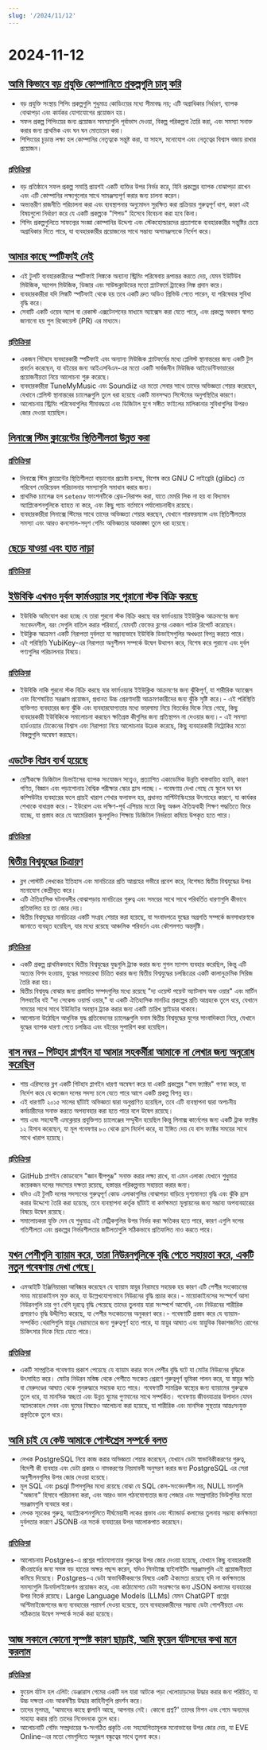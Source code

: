 ```yaml
---
slug: '/2024/11/12'
---
```


# 2024-11-12

## [আমি কিভাবে বড় প্রযুক্তি কোম্পানিতে প্রকল্পগুলি চালু করি](https://www.seangoedecke.com/how-to-ship/)

- বড় প্রযুক্তি সংস্থায় শিপিং প্রকল্পগুলি শুধুমাত্র কোডিংয়ের মধ্যে সীমাবদ্ধ নয়; এটি অগ্রাধিকার নির্ধারণ, ব্যাপক বোঝাপড়া এবং কার্যকর যোগাযোগের প্রয়োজন হয়।
- সফল প্রকল্প শিপিংয়ের জন্য প্রয়োজন সমস্যাগুলি পূর্বাভাস দেওয়া, বিকল্প পরিকল্পনা তৈরি করা, এবং সমস্যা সনাক্ত করার জন্য প্রাথমিক এবং ঘন ঘন মোতায়েন করা।
- শিপিংয়ের চূড়ান্ত লক্ষ্য হল কোম্পানির নেতৃত্বকে সন্তুষ্ট করা, যা সাহস, মনোযোগ এবং নেতৃত্বের বিশ্বাস বজায় রাখার প্রয়োজন।

### [প্রতিক্রিয়া](https://news.ycombinator.com/item?id=42111031)

- বড় প্রতিষ্ঠানে সফল প্রকল্প সমাপ্তি প্রায়শই একটি ব্যক্তির উপর নির্ভর করে, যিনি প্রকল্পের ব্যাপক বোঝাপড়া রাখেন এবং এটি কোম্পানির লক্ষ্যগুলোর সাথে সামঞ্জস্যপূর্ণ করার জন্য চালনা করেন।
- অভ্যন্তরীণ রাজনীতি পরিচালনা করা এবং ব্যবস্থাপনার অনুমোদন সুরক্ষিত করা প্রক্রিয়ার গুরুত্বপূর্ণ ধাপ, কারণ এই বিষয়গুলো নির্ধারণ করে যে একটি প্রকল্পকে "শিপড" হিসেবে বিবেচনা করা হবে কিনা।
- শিপিং প্রকল্পগুলিতে সাফল্যের সংজ্ঞা কোম্পানির উদ্দেশ্য এবং স্টেকহোল্ডারদের প্রত্যাশাকে ব্যবহারকারীর সন্তুষ্টির চেয়ে অগ্রাধিকার দিতে পারে, যা ব্যবহারকারীর প্রয়োজনের সাথে সম্ভাব্য অসামঞ্জস্যকে নির্দেশ করে।

## [আমার কাছে স্পটিফাই নেই](https://github.com/sjdonado/idonthavespotify)

- এই টুলটি ব্যবহারকারীদের স্পটিফাই লিঙ্ককে অন্যান্য স্ট্রিমিং পরিষেবায় রূপান্তর করতে দেয়, যেমন ইউটিউব মিউজিক, অ্যাপল মিউজিক, ডিজার এবং সাউন্ডক্লাউডের মতো প্ল্যাটফর্মে ট্র্যাকের লিঙ্ক প্রদান করে।
- ব্যবহারকারীরা যদি লিঙ্কটি স্পটিফাই থেকে হয় তবে একটি দ্রুত অডিও প্রিভিউ পেতে পারেন, যা পরিষেবার সুবিধা বৃদ্ধি করে।
- সেবাটি একটি ওয়েব অ্যাপ বা রেকাস্ট এক্সটেনশনের মাধ্যমে অ্যাক্সেস করা যেতে পারে, এবং প্রকল্পে অবদান স্বাগত জানানো হয় পুল রিকোয়েস্ট (PR) এর মাধ্যমে।

### [প্রতিক্রিয়া](https://news.ycombinator.com/item?id=42110877)

- একজন গিটহাব ব্যবহারকারী স্পটিফাই এবং অন্যান্য মিউজিক প্ল্যাটফর্মের মধ্যে প্লেলিস্ট স্থানান্তরের জন্য একটি টুল প্রবর্তন করেছেন, যা বইয়ের জন্য আইএসবিএন-এর মতো একটি সার্বজনীন মিউজিক আইডেন্টিফায়ারের প্রয়োজনীয়তা নিয়ে আলোচনা শুরু করেছে।
- ব্যবহারকারীরা TuneMyMusic এবং Soundiiz এর মতো সেবার সাথে তাদের অভিজ্ঞতা শেয়ার করেছেন, যেখানে প্লেলিস্ট স্থানান্তরের চ্যালেঞ্জগুলি তুলে ধরা হয়েছে একটি মানসম্মত সিস্টেমের অনুপস্থিতির কারণে।
- আলোচনায় স্ট্রিমিং পরিষেবাগুলির সীমাবদ্ধতা এবং ডিজিটাল যুগে সঙ্গীত ফাইলের মালিকানার সুবিধাগুলির উপরও জোর দেওয়া হয়েছিল।

## [লিনাক্সে স্টিম ক্লায়েন্টের স্থিতিশীলতা উন্নত করা](https://ttimo.typepad.com/blog/2024/11/the-steam-client-update-earlier-this-week-mentions-fixed-some-miscellaneous-common-crashes-in-the-linux-notes-which-i-wante.html)

### [প্রতিক্রিয়া](https://news.ycombinator.com/item?id=42110677)

- লিনাক্সে স্টিম ক্লায়েন্টের স্থিতিশীলতা বাড়ানোর প্রচেষ্টা চলছে, বিশেষ করে GNU C লাইব্রেরি (glibc) তে পরিবেশ ভেরিয়েবল পরিচালনার সমস্যাগুলি সমাধান করার জন্য।
- প্রাথমিক চ্যালেঞ্জ হল `setenv` ফাংশনটিকে থ্রেড-নিরাপদ করা, যাতে মেমরি লিক না হয় বা বিদ্যমান অ্যাপ্লিকেশনগুলিকে ব্যাহত না করে, এবং কিছু প্যাচ বর্তমানে পর্যালোচনাধীন রয়েছে।
- ব্যবহারকারীরা লিনাক্সে স্টিমের সাথে তাদের অভিজ্ঞতা শেয়ার করছেন, যেখানে পারফরম্যান্স এবং স্থিতিশীলতার সমস্যা এবং আরও কনসোল-সদৃশ গেমিং অভিজ্ঞতার আকাঙ্ক্ষা তুলে ধরা হয়েছে।

## [ছেড়ে যাওয়া এবং হাত নাড়া](https://deannadikeman.com/leaving-and-waving)

### [প্রতিক্রিয়া](https://news.ycombinator.com/item?id=42113113)

## [ইউবিকি এখনও দুর্বল ফার্মওয়্যার সহ পুরানো স্টক বিক্রি করছে](https://news.ycombinator.com/item?id=42110901)

- ইউবিকি অভিযোগ করা হচ্ছে যে তারা পুরনো স্টক বিক্রি করছে যার ফার্মওয়্যার ইইউক্লিক আক্রমণের জন্য সংবেদনশীল, বরং সেগুলি বাতিল করার পরিবর্তে, যেমনটি ফেফের ব্লগের একজন পাঠক রিপোর্ট করেছেন।
- ইউক্লিক আক্রমণ একটি নিরাপত্তা দুর্বলতা যা সম্ভাব্যভাবে ইউবিকি ডিভাইসগুলির অখণ্ডতা বিপন্ন করতে পারে।
- এই পরিস্থিতি YubiKey-এর নিরাপত্তা অনুশীলন সম্পর্কে উদ্বেগ উত্থাপন করে, বিশেষ করে পুরানো এবং দুর্বল পণ্যগুলির পরিচালনার বিষয়ে।

### [প্রতিক্রিয়া](https://news.ycombinator.com/item?id=42110901)

- ইউবিকি নাকি পুরনো স্টক বিক্রি করছে যার ফার্মওয়্যার ইইউক্লিক আক্রমণের জন্য ঝুঁকিপূর্ণ, যা শারীরিক অ্যাক্সেস এবং বিশেষায়িত সরঞ্জাম প্রয়োজন, প্রধানত উচ্চ প্রেরণাদায়ী আক্রমণকারীদের জন্য ঝুঁকি সৃষ্টি করে।- এই পরিস্থিতি ব্যক্তিগত ব্যবহারের জন্য ঝুঁকি এবং ব্যবহারযোগ্যতার মধ্যে ভারসাম্য নিয়ে বিতর্কের দিকে নিয়ে গেছে, কিছু ব্যবহারকারী ইউবিকিকে সমালোচনা করছেন ক্ষতিগ্রস্ত কীগুলির জন্য প্রতিস্থাপন না দেওয়ার জন্য।- এই সমস্যা হার্ডওয়্যার টোকেনের বিশ্বাস এবং নিরাপত্তা নিয়ে আলোচনার উদ্রেক করেছে, কিছু ব্যবহারকারী নিট্রোকির মতো বিকল্পগুলি অন্বেষণ করছেন।

## [এডটেক বিপ্লব ব্যর্থ হয়েছে](https://www.afterbabel.com/p/the-edtech-revolution-has-failed)

- শ্রেণীকক্ষে ডিজিটাল ডিভাইসের ব্যাপক সংযোজন সত্ত্বেও, প্রত্যাশিত একাডেমিক উন্নতি বাস্তবায়িত হয়নি, কারণ গণিত, বিজ্ঞান এবং পড়াশোনায় বৈশ্বিক পরীক্ষার স্কোর হ্রাস পাচ্ছে।- গবেষণায় দেখা গেছে যে স্কুলে ঘন ঘন কম্পিউটার ব্যবহারের ফলে প্রায়ই খারাপ শেখার ফলাফল হয়, প্রধানত মাল্টিটাস্কিংয়ের উৎসাহের কারণে, যা কার্যকর শেখাকে বাধাগ্রস্ত করে।- ইউরোপ এবং দক্ষিণ-পূর্ব এশিয়ার মতো কিছু অঞ্চল ঐতিহ্যবাহী শিক্ষণ পদ্ধতিতে ফিরে যাচ্ছে, যা প্রস্তাব করে যে আমেরিকান স্কুলগুলিও শিক্ষায় ডিজিটাল নির্ভরতা কমিয়ে উপকৃত হতে পারে।

### [প্রতিক্রিয়া](https://news.ycombinator.com/item?id=42115597)

## [দ্বিতীয় বিশ্বযুদ্ধের চিত্রায়ণ](https://nathangoldwag.wordpress.com/2024/10/26/visualizing-the-past-world-war-ii/)

- ব্লগ পোস্টটি লেখকের ইতিহাস এবং মানচিত্রের প্রতি আগ্রহের গভীরে প্রবেশ করে, বিশেষত দ্বিতীয় বিশ্বযুদ্ধের উপর মনোযোগ কেন্দ্রীভূত করে।
- এটি ঐতিহাসিক ঘটনাবলীর বোঝাপড়ায় মানচিত্রের গুরুত্ব এবং সময়ের সাথে সাথে পরিবর্তিত ধারণাগুলি কীভাবে প্রতিফলিত হয় তা জোর দেয়।
- দ্বিতীয় বিশ্বযুদ্ধের মানচিত্রের একটি সংগ্রহ শেয়ার করা হয়েছে, যা সংবাদপত্রে যুদ্ধের অগ্রগতি সম্পর্কে জনসাধারণকে জানাতে ব্যবহৃত হয়েছিল, যার মধ্যে রয়েছে আঞ্চলিক পরিবর্তন এবং কৌশলগত অন্তর্দৃষ্টি।

### [প্রতিক্রিয়া](https://news.ycombinator.com/item?id=42110588)

- একটি প্রকল্প প্রাথমিকভাবে দ্বিতীয় বিশ্বযুদ্ধের যুদ্ধগুলি ট্র্যাক করার জন্য গুগল ম্যাপস ব্যবহার করেছিল, কিন্তু এটি অত্যন্ত বিশদ হওয়ায়, যুদ্ধের সময়রেখা চিত্রিত করার জন্য দ্বিতীয় বিশ্বযুদ্ধের চলচ্চিত্রের একটি কালানুক্রমিক সিরিজ তৈরি করা হয়।
- দ্বিতীয় বিশ্বযুদ্ধ বোঝার জন্য প্রস্তাবিত সম্পদগুলির মধ্যে রয়েছে "দ্য ওয়েস্ট পয়েন্ট অ্যাটলাস অফ ওয়ার" এবং মার্টিন গিলবার্টের বই "দ্য সেকেন্ড ওয়ার্ল্ড ওয়ার," যা একটি ঐতিহাসিক মানচিত্র প্রকল্পের প্রতি আগ্রহকে তুলে ধরে, যেখানে সময়ের সাথে সাথে ইউনিটের অবস্থান ট্র্যাক করার জন্য একটি তারিখ স্লাইডার থাকবে।
- আলোচনা উঠেছিল আধুনিক যুদ্ধ প্রতিবেদনের চ্যালেঞ্জগুলি বনাম দ্বিতীয় বিশ্বযুদ্ধের যুগের সাংবাদিকতা নিয়ে, যেখানে যুদ্ধের ব্যাপক ধারণা পেতে চলচ্চিত্র এবং বইয়ের সুপারিশ করা হয়েছিল।

## [বাস নম্বর – গিটহাব প্লাগইন যা আমার সহকর্মীরা আমাকে না লেখার জন্য অনুরোধ করেছিল](https://www.scannedinavian.com/the-github-plugin-my-coworkers-asked-me-not-to-write.html)

- শায় এরিসনের ব্লগ একটি গিটহাব প্লাগইন ধারণা অন্বেষণ করে যা একটি প্রকল্পের "বাস ফ্যাক্টর" গণনা করে, যা নির্দেশ করে যে কতজন দলের সদস্য চলে যেতে পারে আগে একটি প্রকল্প বিপন্ন হয়।
- এই ধারণাটি ২০১৫ সালের ছাঁটাই অভিজ্ঞতা দ্বারা অনুপ্রাণিত হয়েছিল, তবে এটি ব্যবস্থাপনা দ্বারা অপচনীয় কর্মচারীদের সনাক্ত করতে অপব্যবহার করা হতে পারে বলে উদ্বেগ রয়েছে।
- শায় এবং সহযোগী এমক্লেয়ার প্রযুক্তিগত চ্যালেঞ্জের সম্মুখীন হয়েছিল কিন্তু লিনাক্স কার্নেলের জন্য একটি ট্রাক ফ্যাক্টর ১২ হিসাব করেছেন, যা মূল গবেষণার ৮০ থেকে হ্রাস নির্দেশ করে, যা ইঙ্গিত দেয় যে বাস ফ্যাক্টর সময়ের সাথে সাথে খারাপ হয়েছে।

### [প্রতিক্রিয়া](https://news.ycombinator.com/item?id=42111260)

- GitHub প্লাগইন কোডবেসে "জ্ঞান দ্বীপপুঞ্জ" সনাক্ত করার লক্ষ্য রাখে, যা এমন এলাকা যেখানে শুধুমাত্র কয়েকজন দলের সদস্যের দক্ষতা রয়েছে, হস্তান্তর পরিকল্পনায় সহায়তা করার জন্য।
- যদিও এই টুলটি দলের সদস্যদের গুরুত্বপূর্ণ কোড এলাকাগুলির বোঝাপড়া বাড়িয়ে দৃশ্যমানতা বৃদ্ধি এবং ঝুঁকি হ্রাস করার উদ্দেশ্যে তৈরি করা হয়েছে, তবে ব্যবস্থাপনা কর্তৃক ছাঁটাই বা কর্মক্ষমতা মূল্যায়নের জন্য সম্ভাব্য অপব্যবহারের বিষয়ে উদ্বেগ রয়েছে।
- সমালোচকরা যুক্তি দেন যে শুধুমাত্র এই মেট্রিকগুলির উপর নির্ভর করা ক্ষতিকর হতে পারে, কারণ এগুলি দলের গতিশীলতা এবং প্রকল্পের নির্ভরশীলতার জটিলতাগুলি সঠিকভাবে প্রতিফলিত নাও করতে পারে।

## [যখন পেশীগুলি ব্যায়াম করে, তারা নিউরনগুলিকে বৃদ্ধি পেতে সহায়তা করে, একটি নতুন গবেষণায় দেখা গেছে।](https://news.mit.edu/2024/when-muscles-work-out-they-help-neurons-grow-1112)

- এমআইটি ইঞ্জিনিয়াররা আবিষ্কার করেছেন যে ব্যায়াম স্নায়ুর নিরাময়ে সহায়ক হয় কারণ এটি পেশীর সংকোচনের সময় মায়োকাইনস মুক্ত করে, যা উল্লেখযোগ্যভাবে নিউরনের বৃদ্ধি প্রচার করে।- মায়োকাইনসের সংস্পর্শে আসা নিউরনগুলি চার গুণ বেশি দূরত্বে বৃদ্ধি পেয়েছে তাদের তুলনায় যারা সংস্পর্শে আসেনি, এবং নিউরনের শারীরিক প্রসারণও বৃদ্ধি উদ্দীপিত করেছে, যা পেশীর সংকোচনের অনুকরণ করে।- গবেষণাটি প্রস্তাব করে যে ব্যায়াম-সম্পর্কিত থেরাপিগুলি স্নায়ুর মেরামতের জন্য গুরুত্বপূর্ণ হতে পারে, যা স্নায়ুর আঘাত এবং স্নায়ুবিক বিকাশজনিত রোগের চিকিৎসার দিকে নিয়ে যেতে পারে।

### [প্রতিক্রিয়া](https://news.ycombinator.com/item?id=42115515)

- একটি সাম্প্রতিক গবেষণায় প্রকাশ পেয়েছে যে ব্যায়াম করার ফলে পেশীর বৃদ্ধি ঘটে যা মোটর নিউরনের বৃদ্ধিকে উৎসাহিত করে। মোটর নিউরন মস্তিষ্ক থেকে পেশীতে সংকেত প্রেরণে গুরুত্বপূর্ণ ভূমিকা পালন করে, যা স্নায়ুর ক্ষতি বা মেরুদণ্ডের আঘাত থেকে পুনরুদ্ধারে সহায়ক হতে পারে। গবেষণাটি সামগ্রিক স্বাস্থ্যের জন্য ব্যায়ামের গুরুত্বকে তুলে ধরে, যা মানসিক স্বচ্ছতা এবং উন্নত ঘুমের গুণমানের সাথে সম্পর্কিত। গবেষণায় জীবনযাত্রার উপাদান যেমন অ্যালকোহল সেবন এবং ঘুমের বিষয়েও আলোচনা করা হয়েছে, যা শারীরিক এবং মানসিক সুস্থতার আন্তঃসংযুক্ত প্রকৃতিকে তুলে ধরে।

## [আমি চাই যে কেউ আমাকে পোস্টগ্রেস সম্পর্কে বলত](https://challahscript.com/what_i_wish_someone_told_me_about_postgres)

- লেখক PostgreSQL নিয়ে কাজ করার অভিজ্ঞতা শেয়ার করেছেন, যেখানে ডেটা স্বাভাবিকীকরণের গুরুত্ব, বিদেশী কী ব্যবহার এবং ডেটা প্রকার ও নামকরণের নিয়মাবলী অনুসরণ করার জন্য PostgreSQL এর সেরা অনুশীলনগুলির উপর জোর দেওয়া হয়েছে।
- মূল SQL এবং psql টিপসগুলির মধ্যে রয়েছে বোঝা যে SQL কেস-সংবেদনশীল নয়, NULL মানগুলি "অজানা" হিসাবে পরিচালনা করা, এবং আরও ভাল পঠনযোগ্যতার জন্য পেজার এবং সম্প্রসারিত ভিউগুলির মতো সরঞ্জামগুলি ব্যবহার করা।
- লেখক সূচকের গুরুত্ব, অ্যাপ্লিকেশনগুলিতে দীর্ঘমেয়াদী লকের প্রভাব এবং স্ট্যান্ডার্ড কলামের তুলনায় সম্ভাব্য কর্মক্ষমতা দুর্বলতার কারণে JSONB এর সতর্ক ব্যবহারের উপর আলোকপাত করেছেন।

### [প্রতিক্রিয়া](https://news.ycombinator.com/item?id=42111896)

- আলোচনায় Postgres-এ প্রশ্নের পাঠযোগ্যতার গুরুত্বের উপর জোর দেওয়া হয়েছে, যেখানে কিছু ব্যবহারকারী কীওয়ার্ডের জন্য সমস্ত বড় হাতের অক্ষর পছন্দ করেন, যদিও সিনট্যাক্স হাইলাইটিং সরঞ্জামগুলি এই প্রয়োজনীয়তা কমিয়ে দিয়েছে। Postgres-এ ডেটা স্বাভাবিকীকরণের বিষয়ে একটি ঐক্যমত্য রয়েছে যদি না কর্মক্ষমতার সমস্যাগুলি ডিনর্মালাইজেশন প্রয়োজন করে, এবং কাঠামোগত ডেটা সংরক্ষণের জন্য JSON কলামের ব্যবহারের উপর বিতর্ক রয়েছে। Large Language Models (LLMs) যেমন ChatGPT প্রশ্নের অপ্টিমাইজেশনের জন্য ব্যবহারের পরামর্শ দেওয়া হয়েছে, তবে ব্যবহারকারীদের সম্ভাব্য ডেটা গোপনীয়তা এবং সঠিকতার উদ্বেগ সম্পর্কে সতর্ক করা হয়েছে।

## [আজ সকালে কোনো সুস্পষ্ট কারণ ছাড়াই, আমি ফুয়েল র্যাটসদের কথা মনে করলাম](https://hachyderm.io/@danderson/113465421567555186)

### [প্রতিক্রিয়া](https://news.ycombinator.com/item?id=42112005)

- ফুয়েল র্যাটস হল এলিট: ডেঞ্জারাস গেমের একটি দল যারা আটকে পড়া খেলোয়াড়দের উদ্ধার করার জন্য পরিচিত, যা উচ্চ দক্ষতা এবং আকর্ষণীয় উদ্ধার কাহিনীগুলি প্রদর্শন করে।
- তাদের মূলমন্ত্র, 'আমাদের কাছে জ্বালানি আছে, আপনার নেই। কোনো প্রশ্ন?' তাদের মিশন এবং গেমে অন্যদের সাহায্য করার প্রতি তাদের নিবেদনকে তুলে ধরে।
- আলোচনাটি গেমিং সম্প্রদায়ের স্ব-সংগঠিত প্রকৃতি এবং সহযোগিতামূলক মনোভাবের উপর জোর দেয়, যা EVE Online-এর মতো গেমগুলিতে অনুরূপ বন্ধুত্বের সাথে তুলনা করে।

<head>
  <meta property="og:title" content="আমি কিভাবে বড় প্রযুক্তি কোম্পানিতে প্রকল্পগুলি চালু করি" />
  <meta property="og:type" content="website" />
  <meta property="og:image" content="https://og.cho.sh/api/og/?title=%E0%A6%86%E0%A6%AE%E0%A6%BF%20%E0%A6%95%E0%A6%BF%E0%A6%AD%E0%A6%BE%E0%A6%AC%E0%A7%87%20%E0%A6%AC%E0%A6%A1%E0%A6%BC%20%E0%A6%AA%E0%A7%8D%E0%A6%B0%E0%A6%AF%E0%A7%81%E0%A6%95%E0%A7%8D%E0%A6%A4%E0%A6%BF%20%E0%A6%95%E0%A7%8B%E0%A6%AE%E0%A7%8D%E0%A6%AA%E0%A6%BE%E0%A6%A8%E0%A6%BF%E0%A6%A4%E0%A7%87%20%E0%A6%AA%E0%A7%8D%E0%A6%B0%E0%A6%95%E0%A6%B2%E0%A7%8D%E0%A6%AA%E0%A6%97%E0%A7%81%E0%A6%B2%E0%A6%BF%20%E0%A6%9A%E0%A6%BE%E0%A6%B2%E0%A7%81%20%E0%A6%95%E0%A6%B0%E0%A6%BF&subheading=%E0%A6%AE%E0%A6%99%E0%A7%8D%E0%A6%97%E0%A6%B2%E0%A6%AC%E0%A6%BE%E0%A6%B0%2C%20%E0%A7%A7%E0%A7%A8%20%E0%A6%A8%E0%A6%AD%E0%A7%87%E0%A6%AE%E0%A7%8D%E0%A6%AC%E0%A6%B0%2C%20%E0%A7%A8%E0%A7%A6%E0%A7%A8%E0%A7%AA%3A%20%E0%A6%B9%E0%A7%8D%E0%A6%AF%E0%A6%BE%E0%A6%95%E0%A6%BE%E0%A6%B0%20%E0%A6%A8%E0%A6%BF%E0%A6%89%E0%A6%9C%20%E0%A6%B8%E0%A6%BE%E0%A6%B0%E0%A6%B8%E0%A6%82%E0%A6%95%E0%A7%8D%E0%A6%B7%E0%A7%87%E0%A6%AA" />
</head>
